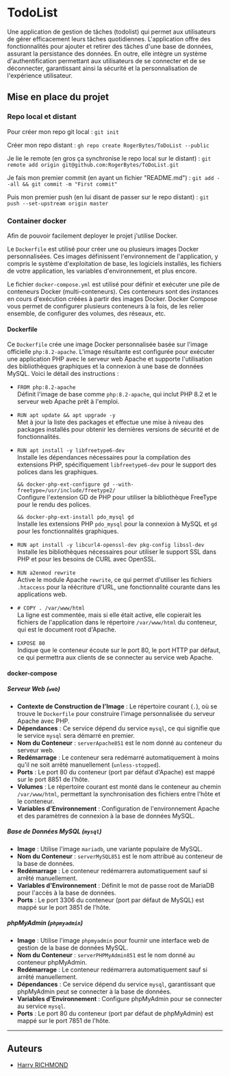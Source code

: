 # TodoList

Une application de gestion de tâches (todolist) qui permet aux utilisateurs de gérer efficacement leurs tâches quotidiennes. L'application offre des fonctionnalités pour ajouter et retirer des tâches d'une base de données, assurant la persistance des données. En outre, elle intègre un système d'authentification permettant aux utilisateurs de se connecter et de se déconnecter, garantissant ainsi la sécurité et la personnalisation de l'expérience utilisateur.

## Mise en place du projet

### Repo local et distant

Pour créer mon repo git local :
`git init`

Créer mon repo distant :
`gh repo create RogerBytes/ToDoList --public`

Je lie le remote (en gros ça synchronise le repo local sur le distant) :
`git remote add origin git@github.com:RogerBytes/ToDoList.git`

Je fais mon premier commit (en ayant un fichier "README.md") :
`git add --all && git commit -m "First commit"`

Puis mon premier push (en lui disant de passer sur le repo distant) :
`git push --set-upstream origin master`

### Container docker

Afin de pouvoir facilement deployer le projet j'utilise Docker.  

Le `Dockerfile` est utilisé pour créer une ou plusieurs images Docker personnalisées. Ces images définissent l'environnement de l'application, y compris le système d'exploitation de base, les logiciels installés, les fichiers de votre application, les variables d'environnement, et plus encore.  

Le fichier `docker-compose.yml` est utilisé pour définir et exécuter une pile de conteneurs Docker (multi-conteneurs). Ces conteneurs sont des instances en cours d'exécution créées à partir des images Docker. Docker Compose vous permet de configurer plusieurs conteneurs à la fois, de les relier ensemble, de configurer des volumes, des réseaux, etc.

#### Dockerfile

Ce `Dockerfile` crée une image Docker personnalisée basée sur l'image officielle `php:8.2-apache`. L'image résultante est configurée pour exécuter une application PHP avec le serveur web Apache et supporte l'utilisation des bibliothèques graphiques et la connexion à une base de données MySQL. Voici le détail des instructions :

- `FROM php:8.2-apache`  
  Définit l'image de base comme `php:8.2-apache`, qui inclut PHP 8.2 et le serveur web Apache prêt à l'emploi.

- `RUN apt update && apt upgrade -y`  
  Met à jour la liste des packages et effectue une mise à niveau des packages installés pour obtenir les dernières versions de sécurité et de fonctionnalités.

- `RUN apt install -y libfreetype6-dev`  
  Installe les dépendances nécessaires pour la compilation des extensions PHP, spécifiquement `libfreetype6-dev` pour le support des polices dans les graphiques.

  `&& docker-php-ext-configure gd --with-freetype=/usr/include/freetype2/`  
  Configure l'extension GD de PHP pour utiliser la bibliothèque FreeType pour le rendu des polices.

  `&& docker-php-ext-install pdo_mysql gd`  
  Installe les extensions PHP `pdo_mysql` pour la connexion à MySQL et `gd` pour les fonctionnalités graphiques.

- `RUN apt install -y libcurl4-openssl-dev pkg-config libssl-dev`  
  Installe les bibliothèques nécessaires pour utiliser le support SSL dans PHP et pour les besoins de CURL avec OpenSSL.

- `RUN a2enmod rewrite`  
  Active le module Apache `rewrite`, ce qui permet d'utiliser les fichiers `.htaccess` pour la réécriture d'URL, une fonctionnalité courante dans les applications web.

- `# COPY . /var/www/html`  
  La ligne est commentée, mais si elle était active, elle copierait les fichiers de l'application dans le répertoire `/var/www/html` du conteneur, qui est le document root d'Apache.

- `EXPOSE 80`  
  Indique que le conteneur écoute sur le port 80, le port HTTP par défaut, ce qui permettra aux clients de se connecter au service web Apache.

#### docker-compose

##### Serveur Web (`web`)

- **Contexte de Construction de l'Image** : Le répertoire courant (`.`), où se trouve le `Dockerfile` pour construire l'image personnalisée du serveur Apache avec PHP.
- **Dépendances** : Ce service dépend du service `mysql`, ce qui signifie que le service `mysql` sera démarré en premier.
- **Nom du Conteneur** : `serverApache851` est le nom donné au conteneur du serveur web.
- **Redémarrage** : Le conteneur sera redémarré automatiquement à moins qu'il ne soit arrêté manuellement (`unless-stopped`).
- **Ports** : Le port 80 du conteneur (port par défaut d'Apache) est mappé sur le port 8851 de l'hôte.
- **Volumes** : Le répertoire courant est monté dans le conteneur au chemin `/var/www/html`, permettant la synchronisation des fichiers entre l'hôte et le conteneur.
- **Variables d'Environnement** : Configuration de l'environnement Apache et des paramètres de connexion à la base de données MySQL.

##### Base de Données MySQL (`mysql`)

- **Image** : Utilise l'image `mariadb`, une variante populaire de MySQL.
- **Nom du Conteneur** : `serverMySQL851` est le nom attribué au conteneur de la base de données.
- **Redémarrage** : Le conteneur redémarrera automatiquement sauf si arrêté manuellement.
- **Variables d'Environnement** : Définit le mot de passe root de MariaDB pour l'accès à la base de données.
- **Ports** : Le port 3306 du conteneur (port par défaut de MySQL) est mappé sur le port 3851 de l'hôte.

##### phpMyAdmin (`phpmyadmin`)

- **Image** : Utilise l'image `phpmyadmin` pour fournir une interface web de gestion de la base de données MySQL.
- **Nom du Conteneur** : `serverPHPMyAdmin851` est le nom donné au conteneur phpMyAdmin.
- **Redémarrage** : Le conteneur redémarrera automatiquement sauf si arrêté manuellement.
- **Dépendances** : Ce service dépend du service `mysql`, garantissant que phpMyAdmin peut se connecter à la base de données.
- **Variables d'Environnement** : Configure phpMyAdmin pour se connecter au service `mysql`.
- **Ports** : Le port 80 du conteneur (port par défaut de phpMyAdmin) est mappé sur le port 7851 de l'hôte.

---

## Auteurs

- [Harry RICHMOND](https://github.com/RogerBytes)
